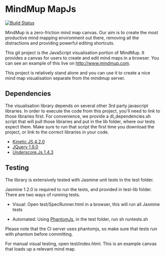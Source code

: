 MindMup MapJs
=============

[![Build Status](https://api.travis-ci.org/mindmup/mapjs.png)](http://travis-ci.org/mindmup/mapjs)

MindMup is a zero-friction mind map canvas. Our aim is to create the most productive mind mapping environment out there, removing
all the distractions and providing powerful editing shortcuts. 

This git project is the JavaScript visualisation portion of MindMup. It provides a canvas for users to create and edit
mind maps in a browser. You can see an example of this live on http://www.mindmup.com.

This project is relatively stand alone and you can use it to create a nice mind map visualisation separate from the mindmup server.

Dependencies
------------

The visualisation library depends on several other 3rd party javascript libraries. In order to execute the code from this project, you'll need
to link to those libraries first. For convenience, we provide a dl_dependencies.sh script that will pull those libraries and put in the lib folder,
where our tests expect them. Make sure to run that script the first time you download the project, or link to the correct libraries in your code.

- [Kinetic JS 4.2.0](http://kineticjs.com/)
- [JQuery 1.9.0](http://jquery.com/)
- [Underscore.Js 1.4.3](http://underscorejs.org/)

Testing
-------

The library is extensively tested with Jasmine unit tests in the test folder. 

Jasmine 1.2.0 is required to run the tests, and provided in test-lib folder. There are two ways of running tests.

- Visual: Open test/SpecRunner.html in a browser, this will run all Jasmine tests

- Automated: Using [PhantomJs](phantomjs.org), in the test folder, run
      sh runtests.sh

Please note that the CI server uses phantomjs, so make sure that tests run with phantom before committing. 
    
For manual visual testing, open test/index.html. This is an example canvas that loads up a relevant mind map.


